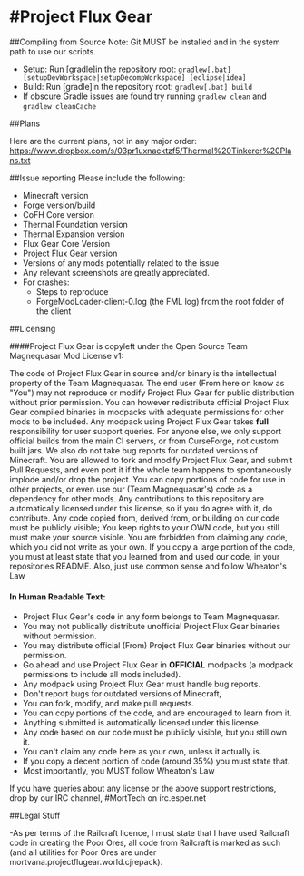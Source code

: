 #Project Flux Gear
========

##Compiling from Source
Note: Git MUST be installed and in the system path to use our scripts.
* Setup: Run [gradle]in the repository root: `gradlew[.bat] [setupDevWorkspace|setupDecompWorkspace] [eclipse|idea]`
* Build: Run [gradle]in the repository root: `gradlew[.bat] build`
* If obscure Gradle issues are found try running `gradlew clean` and `gradlew cleanCache`

##Plans

Here are the current plans, not in any major order:
https://www.dropbox.com/s/03pr1uxnacktzf5/Thermal%20Tinkerer%20Plans.txt

##Issue reporting
Please include the following:

* Minecraft version
* Forge version/build
* CoFH Core version
* Thermal Foundation version
* Thermal Expansion version
* Flux Gear Core Version
* Project Flux Gear version
* Versions of any mods potentially related to the issue 
* Any relevant screenshots are greatly appreciated.
* For crashes:
	* Steps to reproduce
	* ForgeModLoader-client-0.log (the FML log) from the root folder of the client

##Licensing

####Project Flux Gear is copyleft under the Open Source Team Magnequasar Mod License v1:

The code of Project Flux Gear in source and/or binary is the intellectual property of the Team Magnequasar. The end user (From here on know as "You") may not reproduce or modify Project Flux Gear for public distribution without prior permission. You can however redistribute official Project Flux Gear compiled binaries in modpacks with adequate permissions for other mods to be included. Any modpack using Project Flux Gear takes **full** responsibility for user support queries. For anyone else, we only support official builds from the main CI servers, or from CurseForge, not custom built jars. We also do not take bug reports for outdated versions of Minecraft. You are allowed to fork and modify Project Flux Gear, and submit Pull Requests, and even port it if the whole team happens to spontaneously implode and/or drop the project. You can copy portions of code for use in other projects, or even use our (Team Magnequasar's) code as a dependency for other mods. Any contributions to this repository are automatically licensed under this license, so if you do agree with it, do contribute. Any code copied from, derived from, or building on our code must be publicly visible; You keep rights to your OWN code, but you still must make your source visible. You are forbidden from claiming any code, which you did not write as your own. If you copy a large portion of the code, you must at least state that you learned from and used our code, in your repositories README. Also, just use common sense and follow Wheaton's Law

#### In Human Readable Text:

- Project Flux Gear's code in any form belongs to Team Magnequasar.
- You may not publically distribute unofficial Project Flux Gear binaries without permission.
- You may distribute official (From) Project Flux Gear binaries without our permission.
- Go ahead and use Project Flux Gear in **OFFICIAL** modpacks (a modpack permissions to include all mods included).
- Any modpack using Project Flux Gear must handle bug reports.
- Don't report bugs for outdated versions of Minecraft, 
- You can fork, modify, and make pull requests.
- You can copy portions of the code, and are encouraged to learn from it.
- Anything submitted is automatically licensed under this license.
- Any code based on our code must be publicly visible, but you still own it.
- You can't claim any code here as your own, unless it actually is.
- If you copy a decent portion of code (around 35%) you must state that.
- Most importantly, you MUST follow Wheaton's Law

If you have queries about any license or the above support restrictions, drop by our IRC channel, #MortTech on irc.esper.net

##Legal Stuff

-As per terms of the Railcraft licence, I must state that I have used Railcraft code in creating the Poor Ores, all code from Railcraft is marked as such (and all utilities for Poor Ores are under mortvana.projectflugear.world.cjrepack).
